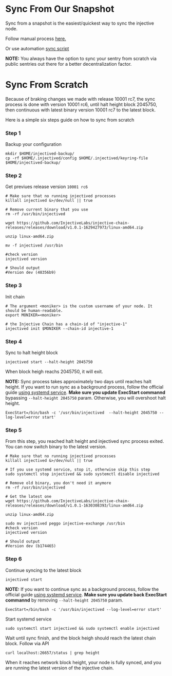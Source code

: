 # Sync From Our Snapshot

Sync from a snapshot is the easiest/quickest way to sync the injective node.

Follow manual process [here.][sync-guide-link]

Or use automation [sync script](../scripts/README.md)

**NOTE:**  You always have the option to sync your sentry from scratch via public sentries out there for a better decentralization factor.

# Sync From Scratch 


Because of braking changes we made with release 10001 rc7, the sync process is done with
version 10001 rc6, until halt height block 2045750, then continuous with latest binary version 10001 rc7 to the latest block.


Here is a simple six steps guide on how to sync from scratch


### Step 1

Backup your configuration

```
mkdir $HOME/injectived-backup/
cp -rf $HOME/.injectived/config $HOME/.injectived/keyring-file $HOME/injectived-backup/
```

### Step 2
 Get previues release version `10001 rc6`
 ```
 # Make sure that no running injectived processes
 killall injectived &>/dev/null || true
 
 # Remove current binary that you use 
 rm -rf /usr/bin/injectived 
 
 wget https://github.com/InjectiveLabs/injective-chain-releases/releases/download/v1.0.1-1629427973/linux-amd64.zip
 
 unzip linux-amd64.zip
 
 mv -f injectived /usr/bin
 
 #check version
 injectived version 
 
 # Should output
 #Version dev (48356b9)
 ```

### Step 3
Init chain
```
# The argument <moniker> is the custom username of your node. It should be human-readable.
export MONIKER=<moniker>

# the Injective Chain has a chain-id of "injective-1"
injectived init $MONIKER --chain-id injective-1
```

### Step 4 
Sync to halt height block
``` 
injectived start --halt-height 2045750
```

When block heigh reachs 2045750, it will exit.

**NOTE:** Sync process takes approximately two days until reaches halt height. If you want to run sync as a background process, follow the official guide [using systemd service][using-systemd-guide-link].
**Make sure you update ExecStart commannd** bypassing `--halt-height 2045750` param.
 Otherwise, you will overshoot halt height.

`ExecStart=/bin/bash -c '/usr/bin/injectived  --halt-height 2045750 --log-level=error start'`


### Step 5 
From this step, you reached halt height and injectived sync process exited. You can now switch binary to the latest version.

```
# Make sure that no running injectived processes
killall injectived &>/dev/null || true

# If you use systemd service, stop it, otherwise skip this step
sudo systemctl stop injectived && sudo systemctl disable injectived

# Remove old binary, you don't need it anymore
rm -rf /usr/bin/injectived 

# Get the latest one
wget https://github.com/InjectiveLabs/injective-chain-releases/releases/download/v1.0.1-1630308393/linux-amd64.zip

unzip linux-amd64.zip

sudo mv injectived peggo injective-exchange /usr/bin
#check version
injectived version 
 
# Should output
#Version dev (b174465)
```

### Step 6
Continue syncing to the latest block

```
injectived start
```

**NOTE:** If you want to continue sync as a background process, follow the official guide [using systemd service][using-systemd-guide-link].
**Make sure you update back ExecStart commannd** by removing `--halt-height 2045750` param.


`ExecStart=/bin/bash -c '/usr/bin/injectived --log-level=error start'`


Start systemd service

`sudo systemctl start injectived && sudo systemctl enable injectived`


Wait until sync finish, and the block heigh should reach the latest chain block. Follow via API

```
curl localhost:26657/status | grep height
```

When it reaches network block height, your node is fully synced, and you are running the latest version of the injective chain.


[sync-guide-link]: https://docs.injective.network/docs/staking/mainnet/validate-on-mainnet/sync-from-snapshot/
[using-systemd-guide-link]: https://chain.injective.network/guides/mainnet/join-network.html